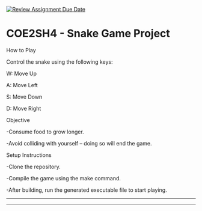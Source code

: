 [![Review Assignment Due Date](https://classroom.github.com/assets/deadline-readme-button-22041afd0340ce965d47ae6ef1cefeee28c7c493a6346c4f15d667ab976d596c.svg)](https://classroom.github.com/a/mLqiHWLE)
# COE2SH4 - Snake Game Project

How to Play

Control the snake using the following keys:

W: Move Up

A: Move Left

S: Move Down

D: Move Right

Objective

-Consume food to grow longer.

-Avoid colliding with yourself – doing so will end the game.

Setup Instructions

-Clone the repository.

-Compile the game using the make command.

-After building, run the generated executable file to start playing.

------------------------------------------------------------------------

-------------------------------------------------------------------------
